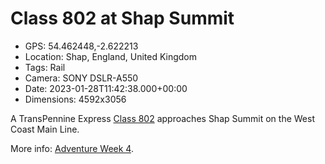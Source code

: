 # Class 802 at Shap Summit

- GPS: 54.462448,-2.622213
- Location: Shap, England, United Kingdom
- Tags: Rail
- Camera: SONY DSLR-A550
- Date: 2023-01-28T11:42:38.000+00:00
- Dimensions: 4592x3056

A TransPennine Express [Class 802](https://en.wikipedia.org/wiki/British_Rail_Class_802) approaches Shap Summit on the West Coast Main Line.

More info: [Adventure Week 4](./2023-01-30-adventure-week-4).
